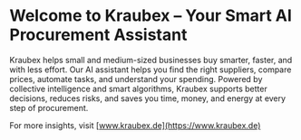 # Welcome to Kraubex – Your Smart AI Procurement Assistant

Kraubex helps small and medium-sized businesses buy smarter, faster, and with less effort. Our AI assistant helps you find the right suppliers, compare prices, automate tasks, and understand your spending. Powered by collective intelligence and smart algorithms, Kraubex supports better decisions, reduces risks, and saves you time, money, and energy at every step of procurement.

For more insights, visit [www.kraubex.de](https://www.kraubex.de)
